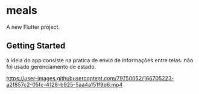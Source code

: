 # meals

A new Flutter project.

## Getting Started

a ideia do app consiste na pratica de envio de informações entre telas. não foi usado gerenciamento de estado.


https://user-images.githubusercontent.com/79750052/166705223-a2f857c2-05fc-4128-b925-5aa4a151f9b6.mp4

